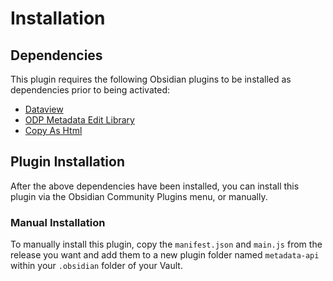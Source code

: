 # Installation
## Dependencies
This plugin requires the following Obsidian plugins to be installed as dependencies prior to being activated:
  - [Dataview](https://github.com/blacksmithgu/obsidian-dataview)
  - [ODP Metadata Edit Library](https://github.com/OPD-libs/OPD-libs/tree/main/libs/OPD-metadata-lib)
  - [Copy As Html](https://github.com/mvdkwast/obsidian-copy-as-html)
## Plugin Installation
After the above dependencies have been installed, you can install this plugin via the Obsidian Community Plugins menu, or manually.
### Manual Installation
To manually install this plugin, copy the `manifest.json` and `main.js` from the release you want and add them to a new plugin folder named `metadata-api` within your `.obsidian` folder of your Vault.